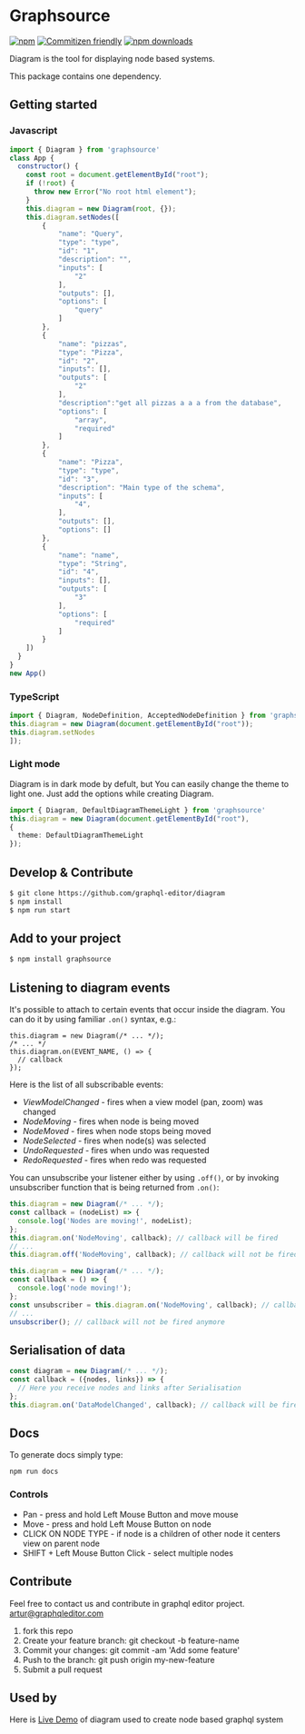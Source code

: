 # Graphsource
[![npm](https://img.shields.io/npm/v/graphsource.svg?style=flat-square)](https://www.npmjs.com/package/graphsource) [![Commitizen friendly](https://img.shields.io/badge/commitizen-friendly-brightgreen.svg?style=flat-square)](http://commitizen.github.io/cz-cli/) [![npm downloads](https://img.shields.io/npm/dm/graphsource.svg?style=flat-square)](https://www.npmjs.com/package/graphsource)

Diagram is the tool for displaying node based systems. 
 
This package contains one dependency.

## Getting started

### Javascript
```js
import { Diagram } from 'graphsource'
class App {
  constructor() {
    const root = document.getElementById("root");
    if (!root) {
      throw new Error("No root html element");
    }
    this.diagram = new Diagram(root, {});
    this.diagram.setNodes([
        {
            "name": "Query",
            "type": "type",
            "id": "1",
            "description": "",
            "inputs": [
                "2"
            ],
            "outputs": [],
            "options": [
                "query"
            ]
        },
        {
            "name": "pizzas",
            "type": "Pizza",
            "id": "2",
            "inputs": [],
            "outputs": [
                "2"
            ],
            "description":"get all pizzas a a a from the database",
            "options": [
                "array",
                "required"
            ]
        },
        {
            "name": "Pizza",
            "type": "type",
            "id": "3",
            "description": "Main type of the schema",
            "inputs": [
                "4",
            ],
            "outputs": [],
            "options": []
        },
        {
            "name": "name",
            "type": "String",
            "id": "4",
            "inputs": [],
            "outputs": [
                "3"
            ],
            "options": [
                "required"
            ]
        }
    ])
  }
}
new App()
```

### TypeScript

```ts
import { Diagram, NodeDefinition, AcceptedNodeDefinition } from 'graphsource'
this.diagram = new Diagram(document.getElementById("root"));
this.diagram.setNodes
]);
```

### Light mode

Diagram is in dark mode by defult, but You can easily change the theme to light one. Just add the options while creating Diagram.

```ts
import { Diagram, DefaultDiagramThemeLight } from 'graphsource'
this.diagram = new Diagram(document.getElementById("root"),
{
  theme: DefaultDiagramThemeLight
});
```


## Develop & Contribute

```sh
$ git clone https://github.com/graphql-editor/diagram
$ npm install
$ npm run start
```

## Add to your project

```sh
$ npm install graphsource
```
## Listening to diagram events

It's possible to attach to certain events that occur inside the diagram.
You can do it by using familiar `.on()` syntax, e.g.:

```
this.diagram = new Diagram(/* ... */);
/* ... */
this.diagram.on(EVENT_NAME, () => {
  // callback
});
```

Here is the list of all subscribable events:
* *ViewModelChanged* - fires when a view model (pan, zoom) was changed
* *NodeMoving* - fires when node is being moved
* *NodeMoved* - fires when node stops being moved
* *NodeSelected* - fires when node(s) was selected
* *UndoRequested* - fires when undo was requested
* *RedoRequested* - fires when redo was requested

You can unsubscribe your listener either by using `.off()`, or by invoking unsubscriber function that is being returned from `.on()`:

```js
this.diagram = new Diagram(/* ... */);
const callback = (nodeList) => {
  console.log('Nodes are moving!', nodeList);
};
this.diagram.on('NodeMoving', callback); // callback will be fired
// ...
this.diagram.off('NodeMoving', callback); // callback will not be fired anymore
```

```js
this.diagram = new Diagram(/* ... */);
const callback = () => {
  console.log('node moving!');
};
const unsubscriber = this.diagram.on('NodeMoving', callback); // callback will be fired
// ...
unsubscriber(); // callback will not be fired anymore
```

## Serialisation of data

```js
const diagram = new Diagram(/* ... */);
const callback = ({nodes, links}) => {
  // Here you receive nodes and links after Serialisation
};
this.diagram.on('DataModelChanged', callback); // callback will be fired

```

## Docs

To generate docs simply type:
```
npm run docs
```


### Controls

* Pan - press and hold Left Mouse Button and move mouse
* Move - press and hold Left Mouse Button on node
* CLICK ON NODE TYPE - if node is a children of other node it centers view on parent node
* SHIFT + Left Mouse Button Click - select multiple nodes

## Contribute

Feel free to contact us and contribute in graphql editor project. artur@graphqleditor.com

1.  fork this repo
2.  Create your feature branch: git checkout -b feature-name
3.  Commit your changes: git commit -am 'Add some feature'
4.  Push to the branch: git push origin my-new-feature
5.  Submit a pull request

## Used by

Here is [Live Demo](https://app.graphqleditor.com) of diagram used to create node based graphql system
